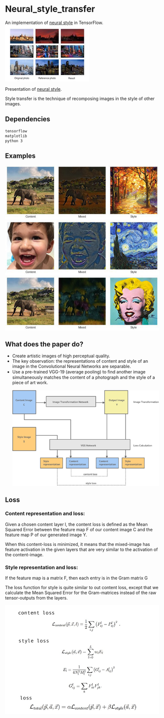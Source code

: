 # Neural_style_transfer
An implementation of [neural style][paper] in TensorFlow. </br>
  ![](./image.jpeg) </br>
  
Presentation of [neural style][ppt].

Style transfer is the technique of recomposing images in the style of other images.
## Dependencies

    tensorflow
    matplotlib
    python 3
    
## Examples
  ![](./output/output1.jpg) </br>
  ![](./output/output2.jpg) </br>
  ![](./output/output3.jpg) </br>

## What does the paper do?
* Create artistic images of high perceptual quality.
* The key observation: the representations of content and style of an image in the Convolutional Neural Networks are separable.
* Use a pre-trained VGG-19 (average pooling) to ﬁnd another image simultaneously matches the content of a photograph and the style of a piece of art work.</br> </br>
   ![](./system_architecture.png)

## Loss
### Content representation and loss:
Given a chosen content layer l, the content loss is defined as the Mean Squared Error between the feature map F of our content image C and the feature map P of our generated image Y.   </br>

When this content-loss is minimized, it means that the mixed-image has feature activation in the given layers that are very similar to the activation of the content-image.

### Style representation and loss:
If the feature map is a matrix F, then each entry is in the Gram matrix G  </br>

The loss function for style is quite similar to out content loss, except that we calculate the Mean Squared Error for the Gram-matrices instead of the raw tensor-outputs from the layers.  </br>

![](./loss.jpg)</br>








[paper]: http://arxiv.org/pdf/1508.06576v2.pdf
[ppt]: https://docs.google.com/presentation/d/1Rs_saCe34Qdvh1XzIGdLpRavNaartBZHIy3VcZCDTBs/edit?usp=sharing
